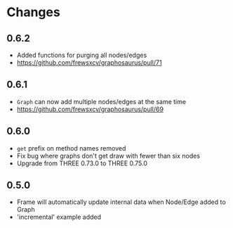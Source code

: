 # Changes

## 0.6.2

* Added functions for purging all nodes/edges
 * https://github.com/frewsxcv/graphosaurus/pull/71

## 0.6.1

* `Graph` can now add multiple nodes/edges at the same time
 * https://github.com/frewsxcv/graphosaurus/pull/69

## 0.6.0

* `get` prefix on method names removed
* Fix bug where graphs don't get draw with fewer than six nodes
* Upgrade from THREE 0.73.0 to THREE 0.75.0

## 0.5.0

* Frame will automatically update internal data when Node/Edge added to Graph
* 'incremental' example added

